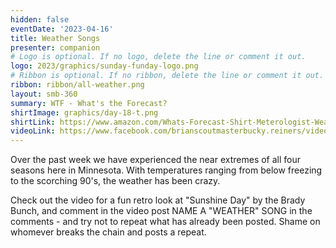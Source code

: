 ```yaml
---
hidden: false
eventDate: '2023-04-16'
title: Weather Songs
presenter: companion
# Logo is optional. If no logo, delete the line or comment it out.
logo: 2023/graphics/sunday-funday-logo.png
# Ribbon is optional. If no ribbon, delete the line or comment it out.
ribbon: ribbon/all-weather.png
layout: smb-360
summary: WTF - What's the Forecast?
shirtImage: graphics/day-18-t.png
shirtLink: https://www.amazon.com/Whats-Forecast-Shirt-Meterologist-Weather/dp/B07PDN5PVS?customId=B07536XX75&customizationToken=MC_Assembly_1%23B07536XX75&th=1
videoLink: https://www.facebook.com/brianscoutmasterbucky.reiners/videos/896172038353677
---
```


Over the past week we have experienced the near extremes of all four seasons here in Minnesota. With temperatures ranging from below freezing to the scorching 90's, the weather has been crazy.

Check out the video for a fun retro look at "Sunshine Day" by the Brady Bunch, and comment in the video post NAME A "WEATHER" SONG in the comments - and try not to repeat what has already been posted. Shame on whomever breaks the chain and posts a repeat.
